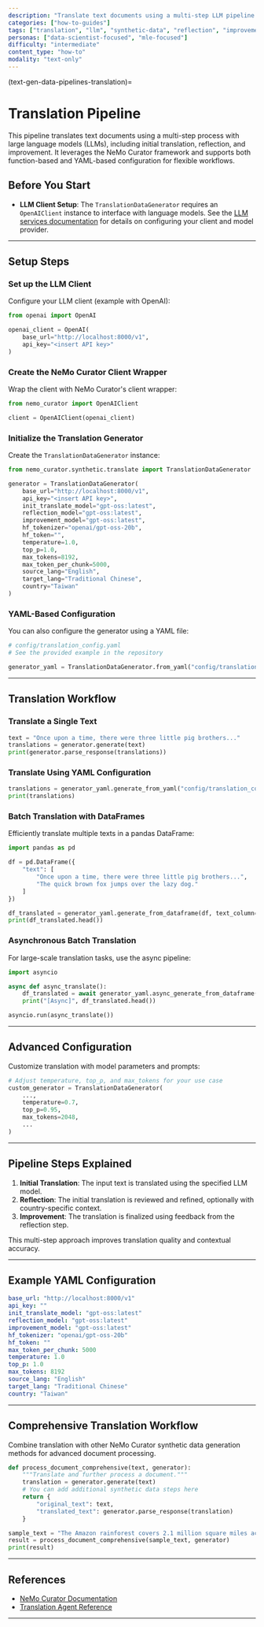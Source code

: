 ```yaml
---
description: "Translate text documents using a multi-step LLM pipeline with reflection and improvement"
categories: ["how-to-guides"]
tags: ["translation", "llm", "synthetic-data", "reflection", "improvement"]
personas: ["data-scientist-focused", "mle-focused"]
difficulty: "intermediate"
content_type: "how-to"
modality: "text-only"
---
```


(text-gen-data-pipelines-translation)=
# Translation Pipeline

This pipeline translates text documents using a multi-step process with large language models (LLMs), including initial translation, reflection, and improvement. It leverages the NeMo Curator framework and supports both function-based and YAML-based configuration for flexible workflows.

## Before You Start

- **LLM Client Setup**: The `TranslationDataGenerator` requires an `OpenAIClient` instance to interface with language models. See the [LLM services documentation](text-generate-data-connect-service) for details on configuring your client and model provider.

---

## Setup Steps

### Set up the LLM Client

Configure your LLM client (example with OpenAI):

```python
from openai import OpenAI

openai_client = OpenAI(
    base_url="http://localhost:8000/v1",
    api_key="<insert API key>"
)
```

### Create the NeMo Curator Client Wrapper

Wrap the client with NeMo Curator's client wrapper:

```python
from nemo_curator import OpenAIClient

client = OpenAIClient(openai_client)
```

### Initialize the Translation Generator

Create the `TranslationDataGenerator` instance:

```python
from nemo_curator.synthetic.translate import TranslationDataGenerator

generator = TranslationDataGenerator(
    base_url="http://localhost:8000/v1",
    api_key="<insert API key>",
    init_translate_model="gpt-oss:latest",
    reflection_model="gpt-oss:latest",
    improvement_model="gpt-oss:latest",
    hf_tokenizer="openai/gpt-oss-20b",
    hf_token="",
    temperature=1.0,
    top_p=1.0,
    max_tokens=8192,
    max_token_per_chunk=5000,
    source_lang="English",
    target_lang="Traditional Chinese",
    country="Taiwan"
)
```

### YAML-Based Configuration

You can also configure the generator using a YAML file:

```python
# config/translation_config.yaml
# See the provided example in the repository

generator_yaml = TranslationDataGenerator.from_yaml("config/translation_config.yaml")
```

---

## Translation Workflow

### Translate a Single Text

```python
text = "Once upon a time, there were three little pig brothers..."
translations = generator.generate(text)
print(generator.parse_response(translations))
```

### Translate Using YAML Configuration

```python
translations = generator_yaml.generate_from_yaml("config/translation_config.yaml", text)
print(translations)
```

### Batch Translation with DataFrames

Efficiently translate multiple texts in a pandas DataFrame:

```python
import pandas as pd

df = pd.DataFrame({
    "text": [
        "Once upon a time, there were three little pig brothers...",
        "The quick brown fox jumps over the lazy dog."
    ]
})

df_translated = generator_yaml.generate_from_dataframe(df, text_column="text", batch_size=16)
print(df_translated.head())
```

### Asynchronous Batch Translation

For large-scale translation tasks, use the async pipeline:

```python
import asyncio

async def async_translate():
    df_translated = await generator_yaml.async_generate_from_dataframe(df, text_column="text", batch_size=16)
    print("[Async]", df_translated.head())

asyncio.run(async_translate())
```

---

## Advanced Configuration

Customize translation with model parameters and prompts:

```python
# Adjust temperature, top_p, and max_tokens for your use case
custom_generator = TranslationDataGenerator(
    ...,
    temperature=0.7,
    top_p=0.95,
    max_tokens=2048,
    ...
)
```

---

## Pipeline Steps Explained

1. **Initial Translation**: The input text is translated using the specified LLM model.
2. **Reflection**: The initial translation is reviewed and refined, optionally with country-specific context.
3. **Improvement**: The translation is finalized using feedback from the reflection step.

This multi-step approach improves translation quality and contextual accuracy.

---

## Example YAML Configuration

```yaml
base_url: "http://localhost:8000/v1"
api_key: ""
init_translate_model: "gpt-oss:latest"
reflection_model: "gpt-oss:latest"
improvement_model: "gpt-oss:latest"
hf_tokenizer: "openai/gpt-oss-20b"
hf_token: ""
max_token_per_chunk: 5000
temperature: 1.0
top_p: 1.0
max_tokens: 8192
source_lang: "English"
target_lang: "Traditional Chinese"
country: "Taiwan"
```

---

## Comprehensive Translation Workflow

Combine translation with other NeMo Curator synthetic data generation methods for advanced document processing.

```python
def process_document_comprehensive(text, generator):
    """Translate and further process a document."""
    translation = generator.generate(text)
    # You can add additional synthetic data steps here
    return {
        "original_text": text,
        "translated_text": generator.parse_response(translation)
    }

sample_text = "The Amazon rainforest covers 2.1 million square miles across nine countries in South America."
result = process_document_comprehensive(sample_text, generator)
print(result)
```

---

## References

- [NeMo Curator Documentation](https://github.com/NVIDIA/NeMo-Curator)
- [Translation Agent Reference](https://github.com/andrewyng/translation-agent)

---

